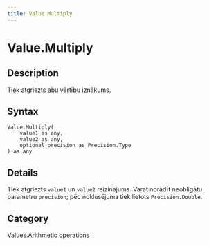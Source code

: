 ```yaml
---
title: Value.Multiply
---
```


# Value.Multiply


## Description

Tiek atgriezts abu vērtību iznākums.


## Syntax

```powerquery
Value.Multiply(
    value1 as any,
    value2 as any,
    optional precision as Precision.Type
) as any
```


## Details

Tiek atgriezts <code>value1</code> un <code>value2</code> reizinājums. Varat norādīt neobligātu parametru <code>precision</code>; pēc noklusējuma tiek lietots <code>Precision.Double</code>.



## Category
Values.Arithmetic operations

